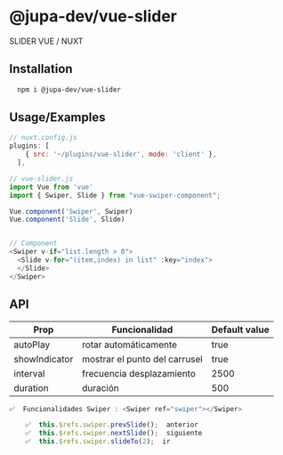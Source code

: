 
# @jupa-dev/vue-slider
SLIDER VUE / NUXT

## Installation



```bash
  npm i @jupa-dev/vue-slider
```
    
## Usage/Examples

```javascript
// nuxt.config.js
plugins: [
    { src: '~/plugins/vue-slider', mode: 'client' },
  ],

// vue-slider.js
import Vue from 'vue'
import { Swiper, Slide } from "vue-swiper-component";

Vue.component('Swiper', Swiper)
Vue.component('Slide', Slide)


// Component
<Swiper v-if="list.length > 0">
  <Slide v-for="(item,index) in list" :key="index">
  </Slide>
</Swiper>

```

## API

| Prop          | Funcionalidad                    | Default value |
| ------------- | ------------------------ | ---- |
| autoPlay      | rotar automáticamente             | true |
| showIndicator | mostrar el punto del carrusel     | true |
| interval      | frecuencia desplazamiento     | 2500 |
| duration      | duración | 500  |

```javascript
✅  Funcionalidades Swiper : <Swiper ref="swiper"></Swiper>

    ✅  this.$refs.swiper.prevSlide();  anterior
    ✅  this.$refs.swiper.nextSlide();  siguiente
    ✅  this.$refs.swiper.slideTo(2);  ir
```
